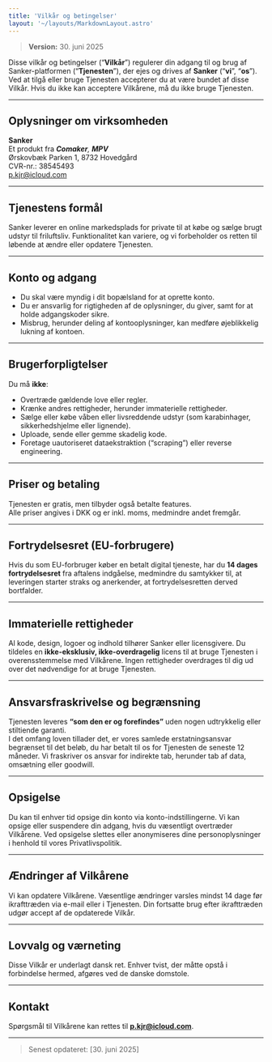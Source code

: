 ```yaml
---
title: 'Vilkår og betingelser'
layout: '~/layouts/MarkdownLayout.astro'
---
```


> **Version:** 30. juni 2025

Disse vilkår og betingelser (“**Vilkår**”) regulerer din adgang til og brug af Sanker-platformen (“**Tjenesten**”), der ejes og drives af **Sanker** (“**vi**”, “**os**”). Ved at tilgå eller bruge Tjenesten accepterer du at være bundet af disse Vilkår. Hvis du ikke kan acceptere Vilkårene, må du ikke bruge Tjenesten.

---

## Oplysninger om virksomheden

**Sanker**  
Et produkt fra _**Comaker**, **MPV**_  
Ørskovbæk Parken 1,
8732 Hovedgård  
CVR-nr.: 38545493  
p.kjr@icloud.com

---

## Tjenestens formål

Sanker leverer en online markedsplads for private til at købe og sælge brugt udstyr til friluftsliv. Funktionalitet kan variere, og vi forbeholder os retten til løbende at ændre eller opdatere Tjenesten.

---

## Konto og adgang

- Du skal være myndig i dit bopælsland for at oprette konto.
- Du er ansvarlig for rigtigheden af de oplysninger, du giver, samt for at holde adgangskoder sikre.
- Misbrug, herunder deling af kontooplysninger, kan medføre øjeblikkelig lukning af kontoen.

---

## Brugerforpligtelser

Du må **ikke**:

- Overtræde gældende love eller regler.
- Krænke andres rettigheder, herunder immaterielle rettigheder.
- Sælge eller købe våben eller livsreddende udstyr (som karabinhager, sikkerhedshjelme eller lignende).
- Uploade, sende eller gemme skadelig kode.
- Foretage uautoriseret dataekstraktion (“scraping”) eller reverse engineering.

---

## Priser og betaling

Tjenesten er gratis, men tilbyder også betalte features.  
Alle priser angives i DKK og er inkl. moms, medmindre andet fremgår.

<!-- Betaling håndteres af Stripe Payments Europe Ltd. (se Privatlivspolitik). -->

---

## Fortrydelsesret (EU-forbrugere)

Hvis du som EU-forbruger køber en betalt digital tjeneste, har du **14 dages fortrydelsesret** fra aftalens indgåelse, medmindre du samtykker til, at leveringen starter straks og anerkender, at fortrydelsesretten derved bortfalder.

---

## Immaterielle rettigheder

Al kode, design, logoer og indhold tilhører Sanker eller licensgivere. Du tildeles en **ikke-eksklusiv, ikke-overdragelig** licens til at bruge Tjenesten i overensstemmelse med Vilkårene. Ingen rettigheder overdrages til dig ud over det nødvendige for at bruge Tjenesten.

---

## Ansvarsfraskrivelse og begrænsning

Tjenesten leveres **“som den er og forefindes”** uden nogen udtrykkelig eller stiltiende garanti.  
I det omfang loven tillader det, er vores samlede erstatningsansvar begrænset til det beløb, du har betalt til os for Tjenesten de seneste 12 måneder. Vi fraskriver os ansvar for indirekte tab, herunder tab af data, omsætning eller goodwill.

---

## Opsigelse

Du kan til enhver tid opsige din konto via konto-indstillingerne. Vi kan opsige eller suspendere din adgang, hvis du væsentligt overtræder Vilkårene. Ved opsigelse slettes eller anonymiseres dine personoplysninger i henhold til vores Privatlivspolitik.

---

## Ændringer af Vilkårene

Vi kan opdatere Vilkårene. Væsentlige ændringer varsles mindst 14 dage før ikrafttræden via e-mail eller i Tjenesten. Din fortsatte brug efter ikrafttræden udgør accept af de opdaterede Vilkår.

---

## Lovvalg og værneting

Disse Vilkår er underlagt dansk ret. Enhver tvist, der måtte opstå i forbindelse hermed, afgøres ved de danske domstole.

---

## Kontakt

Spørgsmål til Vilkårene kan rettes til **p.kjr@icloud.com**.

---

> Senest opdateret: [30. juni 2025]
